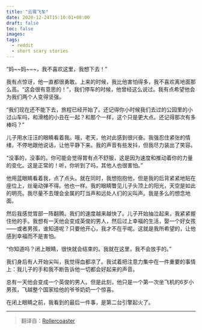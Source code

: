 ```yaml
---
title: "云霄飞车"
date: 2020-12-24T15:10:01+08:00
draft: false
toc: false
images:
tags: 
  - reddit
  - short scary stories
---
```


“妈\~\~妈\~\~\~，我不喜欢这里，我想下去！”

我有点惊讶，他一直都很勇敢。上来的时候，我比他害怕得多，我不喜欢离地面那么高。“这会很有意思的！”，我们停车的时候，他曾经这么说过。我有点希望他会为我们两个人变得坚强。

“我们现在还不能下去，旅程已经开始了。还记得你小时候我们去过的公园里的小过山车吗，和滑稽的小丑在一起？和那个一样，这个只是更大点。还记得那次有多棒吗？”

儿子用水汪汪的眼睛看着我。哦，老天，他对此感到很兴奋。我强忍住紧张的情绪，不停地跟他说话，让他平静下来。我的声音有些发抖，但我尽力装出了笑容。

“没事的，没事的。你可能会觉得胃有点不舒服，这是因为速度和推动着你的力量的变化。这是正常的！听，你听到了吗，其他人也很害怕。”

他用蓝眼睛看着我，点了点头。就在同时，我想抱抱他，但是我的后背紧紧地贴在座位上，丝毫动弹不得。他也一样。我的眼睛瞥见儿子头顶上的阳光，天空是如此的明亮。我尽量不去理会金属的叮当声和远处人们的尖叫声。我是多么的想念地面。

然后我感觉胃部一阵翻腾。我们的速度越来越快了。儿子开始抽泣起来，我紧紧握住他的手。我想有一天他会变成英俊的男人，然后过上幸福的生活，娶一个好女孩——或者男孩，谁知道呢？只要他开心，我才不在乎呢。这就是我所希望的，让他感到幸福而不是害怕。

“你知道吗？闭上眼睛，很快就会结束的。我就在这里，我不会放手的。”

我们身后有人开始尖叫，我觉得血都凉了。我试着把注意力集中在一件重要的事情上：我儿子的手和我不断告诉他一切都会好起来的声音。

总有一天他会变成一个英俊的男人。但是此刻，他只是一个第一次坐飞机的6岁小男孩，飞越整个国家给他的爷爷奶奶一个惊喜。

在闭上眼睛之前，我看到的最后一件事，是第二台引擎起火了。

------

> 翻译自：[Rollercoaster](https://www.reddit.com/r/shortscarystories/comments/guodn3/rollercoaster/)